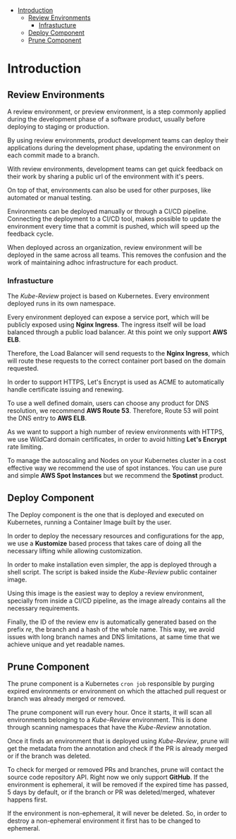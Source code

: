 - [Introduction](#introduction)
  * [Review Environments](#review-environments)
    + [Infrastucture](#infrastucture)
  * [Deploy Component](#deploy-component)
  * [Prune Component](#prune-component)

# Introduction

## Review Environments

A review environment, or preview environment, is a step commonly applied during the development phase of a software product, usually before deploying to staging or production.

By using review environments, product development teams can deploy their applications during the development phase, updating the environment on each commit made to a branch.

With review environments, development teams can get quick feedback on their work by sharing a public url of the environment with it's peers.

On top of that, environments can also be used for other purposes, like automated or manual testing.

Environments can be deployed manually or through a CI/CD pipeline. Connecting the deployment to a CI/CD tool, makes possible to update the environment every time that a commit is pushed, which will speed up the feedback cycle.

When deployed across an organization, review environment will be deployed in the same across all teams. This removes the confusion and the work of maintaining adhoc infrastructure for each product.

### Infrastucture

The *Kube-Review* project is based on Kubernetes. Every environment deployed runs in its own namespace.

Every environment deployed can expose a service port, which will be publicly exposed using **Nginx Ingress**. The ingress itself will be load balanced through a public load balancer. At this point we only support **AWS ELB**.

Therefore, the Load Balancer will send requests to the **Nginx Ingress**, which will route these requests to the correct container port based on the domain requested.

In order to support HTTPS, Let's Encrypt is used as ACME to automatically handle certificate issuing and renewing.

To use a well defined domain, users can choose any product for DNS resolution, we recommend **AWS Route 53**. Therefore, Route 53 will point the DNS entry to **AWS ELB**.

As we want to support a high number of review environments with HTTPS, we use WildCard domain certificates, in order to avoid hitting **Let's Encrypt** rate limiting.

To manage the autoscaling and Nodes on your Kubernetes cluster in a cost effective way we recommend the use of spot instances. You can use pure and simple **AWS Spot Instances** but we recommend the **Spotinst** product.

## Deploy Component

The Deploy component is the one that is deployed and executed on Kubernetes, running a Container Image built by the user.

In order to deploy the necessary resources and configurations for the app, we use a **Kustomize** based process that takes care of doing all the necessary lifting while allowing customization.

In order to make installation even simpler, the app is deployed through a shell script. The script is baked inside the *Kube-Review* public container image.

Using this image is the easiest way to deploy a review environment, specially from inside a CI/CD pipeline, as the image already contains all the necessary requirements.

Finally, the ID of the review env is automatically generated based on the prefix *re*, the branch and a hash of the whole name. This way, we avoid issues with long branch names and DNS limitations, at same time that we achieve unique and yet readable names.

## Prune Component

The prune component is a Kubernetes `cron job` responsible by purging expired environments or environment on which the attached pull request or branch was already merged or removed.

The prune component will run every hour. Once it starts, it will scan all environments belonging to a *Kube-Review* environment. This is done through scanning namespaces that have the *Kube-Review* annotation.

Once it finds an environment that is deployed using *Kube-Review*, prune will get the metadata from the annotation and check if the PR is already merged or if the branch was deleted.

To check for merged or removed PRs and branches, prune will contact the source code repository API. Right now we only support **GitHub**. If the environment is ephemeral, it will be removed if the expired time has passed, 5 days by default, or if the branch or PR was deleted/merged, whatever happens first.

If the environment is non-ephemeral, it will never be deleted. So, in order to destroy a non-ephemeral environment it first has to be changed to ephemeral.
